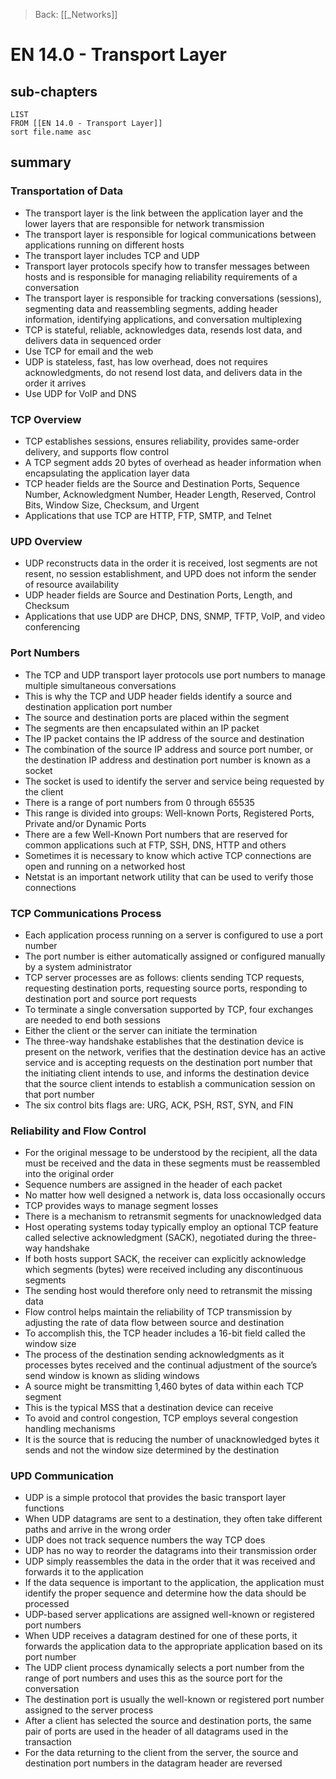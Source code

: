 >Back: [[_Networks]]

# EN 14.0 - Transport Layer

## sub-chapters
```dataview
LIST
FROM [[EN 14.0 - Transport Layer]]
sort file.name asc
```
## summary
### Transportation of Data
- The transport layer is the link between the application layer and the lower layers that are responsible for network transmission
- The transport layer is responsible for logical communications between applications running on different hosts
- The transport layer includes TCP and UDP
- Transport layer protocols specify how to transfer messages between hosts and is responsible for managing reliability requirements of a conversation
- The transport layer is responsible for tracking conversations (sessions), segmenting data and reassembling segments, adding header information, identifying applications, and conversation multiplexing
- TCP is stateful, reliable, acknowledges data, resends lost data, and delivers data in sequenced order
- Use TCP for email and the web
- UDP is stateless, fast, has low overhead, does not requires acknowledgments, do not resend lost data, and delivers data in the order it arrives
- Use UDP for VoIP and DNS

### TCP Overview
- TCP establishes sessions, ensures reliability, provides same-order delivery, and supports flow control
- A TCP segment adds 20 bytes of overhead as header information when encapsulating the application layer data
- TCP header fields are the Source and Destination Ports, Sequence Number, Acknowledgment Number, Header Length, Reserved, Control Bits, Window Size, Checksum, and Urgent
- Applications that use TCP are HTTP, FTP, SMTP, and Telnet

### UPD Overview
- UDP reconstructs data in the order it is received, lost segments are not resent, no session establishment, and UPD does not inform the sender of resource availability
- UDP header fields are Source and Destination Ports, Length, and Checksum
- Applications that use UDP are DHCP, DNS, SNMP, TFTP, VoIP, and video conferencing

### Port Numbers
- The TCP and UDP transport layer protocols use port numbers to manage multiple simultaneous conversations
- This is why the TCP and UDP header fields identify a source and destination application port number
- The source and destination ports are placed within the segment
- The segments are then encapsulated within an IP packet
- The IP packet contains the IP address of the source and destination
- The combination of the source IP address and source port number, or the destination IP address and destination port number is known as a socket
- The socket is used to identify the server and service being requested by the client
- There is a range of port numbers from 0 through 65535
- This range is divided into groups: Well-known Ports, Registered Ports, Private and/or Dynamic Ports
- There are a few Well-Known Port numbers that are reserved for common applications such at FTP, SSH, DNS, HTTP and others
- Sometimes it is necessary to know which active TCP connections are open and running on a networked host
- Netstat is an important network utility that can be used to verify those connections

### TCP Communications Process
- Each application process running on a server is configured to use a port number
- The port number is either automatically assigned or configured manually by a system administrator
- TCP server processes are as follows: clients sending TCP requests, requesting destination ports, requesting source ports, responding to destination port and source port requests
- To terminate a single conversation supported by TCP, four exchanges are needed to end both sessions
- Either the client or the server can initiate the termination
- The three-way handshake establishes that the destination device is present on the network, verifies that the destination device has an active service and is accepting requests on the destination port number that the initiating client intends to use, and informs the destination device that the source client intends to establish a communication session on that port number
- The six control bits flags are: URG, ACK, PSH, RST, SYN, and FIN

### Reliability and Flow Control
- For the original message to be understood by the recipient, all the data must be received and the data in these segments must be reassembled into the original order
- Sequence numbers are assigned in the header of each packet
- No matter how well designed a network is, data loss occasionally occurs
- TCP provides ways to manage segment losses
- There is a mechanism to retransmit segments for unacknowledged data
- Host operating systems today typically employ an optional TCP feature called selective acknowledgment (SACK), negotiated during the three-way handshake
- If both hosts support SACK, the receiver can explicitly acknowledge which segments (bytes) were received including any discontinuous segments
- The sending host would therefore only need to retransmit the missing data
- Flow control helps maintain the reliability of TCP transmission by adjusting the rate of data flow between source and destination
- To accomplish this, the TCP header includes a 16-bit field called the window size
- The process of the destination sending acknowledgments as it processes bytes received and the continual adjustment of the source’s send window is known as sliding windows
- A source might be transmitting 1,460 bytes of data within each TCP segment
- This is the typical MSS that a destination device can receive
- To avoid and control congestion, TCP employs several congestion handling mechanisms
- It is the source that is reducing the number of unacknowledged bytes it sends and not the window size determined by the destination

### UPD Communication
- UDP is a simple protocol that provides the basic transport layer functions
- When UDP datagrams are sent to a destination, they often take different paths and arrive in the wrong order
- UDP does not track sequence numbers the way TCP does
- UDP has no way to reorder the datagrams into their transmission order
- UDP simply reassembles the data in the order that it was received and forwards it to the application
- If the data sequence is important to the application, the application must identify the proper sequence and determine how the data should be processed
- UDP-based server applications are assigned well-known or registered port numbers
- When UDP receives a datagram destined for one of these ports, it forwards the application data to the appropriate application based on its port number
- The UDP client process dynamically selects a port number from the range of port numbers and uses this as the source port for the conversation
- The destination port is usually the well-known or registered port number assigned to the server process
- After a client has selected the source and destination ports, the same pair of ports are used in the header of all datagrams used in the transaction
- For the data returning to the client from the server, the source and destination port numbers in the datagram header are reversed